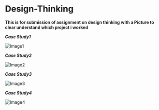 # Design-Thinking

**This is for submission of assignment on design thinking with a Picture to clear understand which project i worked**

***Case Study1***

![Image1](https://tailstrike.com/media/k4oilqrj/klm-4805-1.jpg)

***Case Study2***

![Image2](https://thumbor.forbes.com/thumbor/960x0/https%3A%2F%2Fspecials-images.forbesimg.com%2Fimageserve%2F559463785%2F960x0.jpg%3Ffit%3Dscale)

***Case Study3***

![Image3](https://cf2.ppt-online.org/files2/slide/g/gRhIinyTXYpfM60ZGvwluDOKdrN85S2B19bAmH/slide-0.jpg)

***Case Study4***

![Image4](https://www.worldatlas.com/r/w960-q80/upload/3c/54/b6/shutterstock-152288732.jpg)
